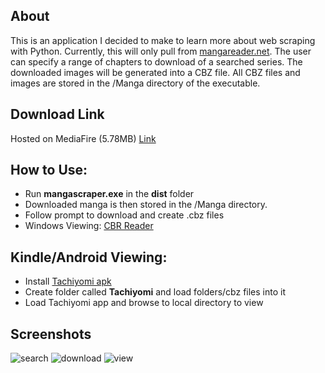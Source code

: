 ## About
This is an application I decided to make to learn more about web scraping with Python. Currently, this
will only pull from [mangareader.net](https://www.mangareader.net/). The user can specify a range of chapters to download of a searched series. The downloaded images will be generated into a CBZ file. All CBZ files and images are stored in the /Manga directory of the executable.

## Download Link
Hosted on MediaFire (5.78MB) [Link](http://www.mediafire.com/file/kpmvl6lwppc5po5/mangascraper.zip)

## How to Use:
* Run **mangascraper.exe** in the **dist** folder
* Downloaded manga is then stored in the /Manga directory.
* Follow prompt to download and create .cbz files
* Windows Viewing: [CBR Reader](http://www.cdisplayex.com/)

## Kindle/Android Viewing:
* Install [Tachiyomi apk](https://github.com/inorichi/tachiyomi)
* Create folder called **Tachiyomi** and load folders/cbz files into it
* Load Tachiyomi app and browse to local directory to view


## Screenshots
![search](https://user-images.githubusercontent.com/15623775/38340984-5298f7de-3844-11e8-9b5d-b49f0c812b5a.png)
![download](https://user-images.githubusercontent.com/15623775/38341021-7fa6d070-3844-11e8-98ca-5f9f095eae8d.png)
![view](https://user-images.githubusercontent.com/15623775/38341036-9d21a9cc-3844-11e8-8635-f94fa0fa65fd.png)
